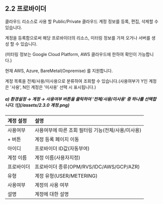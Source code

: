 ## 2.2 프로바이더

클라우드 리소스로 사용 할 Public/Private 클라우드 계정 정보를 등록, 편집, 삭제할 수 있습니다.

계정을 등록함으로써 해당 프로바이더의 리소스, 미터링 정보를 가져 오거나 서버를 생성 할 수 있습니다.

\(미터링 정보는 Google Cloud Platform, AWS 클라우드에 한하여 확인이 가능합니다.\)

현재 AWS, Azure, BareMetal\(Onpremise\) 를 지원합니다.

계정 목록을 전체/사용/미사용으로 분류하여 조회할 수 있습니다.\(사용여부가 Y인 계정은 '사용', N인 계정은 '미사용' 선택 시 표시됩니다.\)

##### a\)    환경설정 → 계정 → 사용여부 버튼을 클릭하여 '전체/사용/미사용' 중 하나를 선택합니다.  ![](/assets/2.3.0 계정.png)

| **계정 설정** | **설명** |
| :--- | :--- |
| 사용여부 | 사용여부에 따른 조회 필터링 기능\(전체/사용/미사용\) |
| + 버튼 | 계정 등록 페이지 이동 |
| 아이디 | 프로바이더 ID값\(자동부여\) |
| 계정 이름 | 계정 이름\(사용자지정\) |
| 프로바이더 | 프로바이더 종류\(OPM/RVS/IDC/AWS/GCP/AZR\) |
| 유형 | 계정 유형\(USER/METERING\) |
| 사용여부 | 계정의 사용 여부 |
| 설명 | 계정에 대한 설명 |



